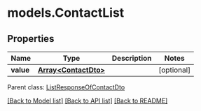 # models.ContactList
## Properties
Name | Type | Description | Notes
------------ | ------------- | ------------- | -------------
**value** | [**Array&lt;ContactDto&gt;**](ContactDto.md) |  | [optional] 

 Parent class: [ListResponseOfContactDto](ListResponseOfContactDto.md)

[[Back to Model list]](README.md#documentation-for-models) [[Back to API list]](README.md#documentation-for-api-endpoints) [[Back to README]](README.md)


